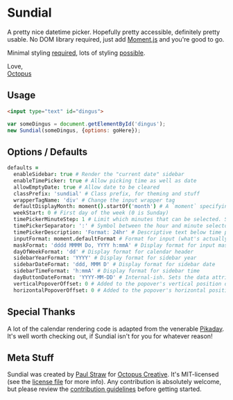 # Sundial

A pretty nice datetime picker. Hopefully pretty accessible, definitely pretty usable. No DOM library required, just add [Moment.js](http://momentjs.com/) and you're good to go.

Minimal styling [required](https://github.com/octopuscreative/sundial/blob/master/src/scss/sundial.scss), lots of styling [possible](https://github.com/octopuscreative/sundial/blob/master/src/scss/sundial-theme-wizard-club.scss).

Love,  
[Octopus](http://octopuscreative.com)


## Usage

``` html
<input type="text" id="dingus">
```

``` javascript
var someDingus = document.getElementById('dingus');
new Sundial(someDingus, {options: goHere});
```


## Options / Defaults

``` coffeescript
defaults =
  enableSidebar: true # Render the "current date" sidebar
  enableTimePicker: true # Allow picking time as well as date
  allowEmptyDate: true # Allow date to be cleared
  classPrefix: 'sundial' # Class prefix, for theming and stuff
  wrapperTagName: 'div' # Change the input wrapper tag
  defaultDisplayMonth: moment().startOf('month') # A `moment` specifying the default month to view when the picker is first opened. Overridden by an existing value in the passed input
  weekStart: 0 # First day of the week (0 is Sunday)
  timePickerMinuteStep: 1 # Limit which minutes that can be selected. Sixty (60) should generally be divisible by this number
  timePickerSeparator: ':' # Symbol between the hour and minute selectors
  timePickerDescription: 'Format: 24hr' # Descriptive text below time picker
  inputFormat: moment.defaultFormat # Format for input (what's actually sent to the server, defaults to ISO 8601 [YYYY-MM-DDTHH:mm:ssZ])
  maskFormat: 'dddd MMMM Do, YYYY h:mmA' # Display format for input mask
  dayOfWeekFormat: 'dd' # Display format for calendar header
  sidebarYearFormat: 'YYYY' # Display format for sidebar year
  sidebarDateFormat: 'ddd, MMM D' # Display format for sidebar date
  sidebarTimeFormat: 'h:mmA' # Display format for sidebar time
  dayButtonDateFormat: 'YYYY-MM-DD' # Internal-ish. Sets the data attribute format on calendar day buttons
  verticalPopoverOffset: 0 # Added to the popover's vertical position during placement
  horizontalPopoverOffset: 0 # Added to the popover's horizontal position during placement
```


## Special Thanks

A lot of the calendar rendering code is adapted from the venerable [Pikaday](https://github.com/dbushell/Pikaday). It's well worth checking out, if Sundial isn't for you for whatever reason!


## Meta Stuff

Sundial was created by [Paul Straw](https://github.com/paulstraw) for [Octopus Creative](http://octopuscreative.com). It's MIT-licensed (see the [license file](https://github.com/octopuscreative/sundial/blob/master/license.md) for more info). Any contribution is absolutely welcome, but please review the [contribution guidelines](https://github.com/octopuscreative/sundial/blob/master/contributing.md) before getting started.
